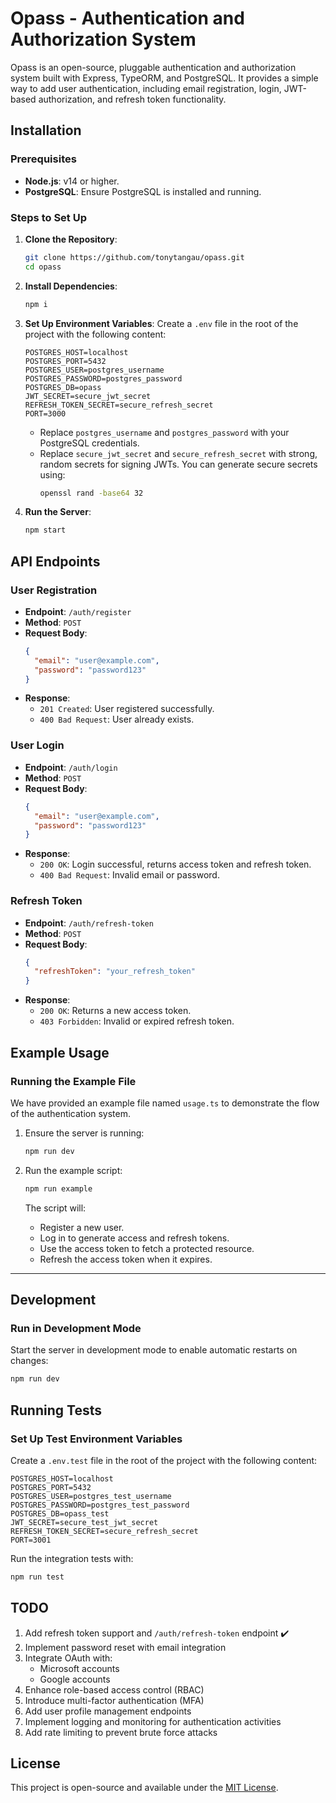 # Opass - Authentication and Authorization System

Opass is an open-source, pluggable authentication and authorization system built with Express, TypeORM, and PostgreSQL. It provides a simple way to add user authentication, including email registration, login, JWT-based authorization, and refresh token functionality.

## Installation

### Prerequisites
- **Node.js**: v14 or higher.
- **PostgreSQL**: Ensure PostgreSQL is installed and running.

### Steps to Set Up
1. **Clone the Repository**:
   ```sh
   git clone https://github.com/tonytangau/opass.git
   cd opass
   ```
2. **Install Dependencies**:
   ```sh
   npm i
   ```
3. **Set Up Environment Variables**:
   Create a `.env` file in the root of the project with the following content:
   ```env
   POSTGRES_HOST=localhost
   POSTGRES_PORT=5432
   POSTGRES_USER=postgres_username
   POSTGRES_PASSWORD=postgres_password
   POSTGRES_DB=opass
   JWT_SECRET=secure_jwt_secret
   REFRESH_TOKEN_SECRET=secure_refresh_secret
   PORT=3000
   ```
   - Replace `postgres_username` and `postgres_password` with your PostgreSQL credentials.
   - Replace `secure_jwt_secret` and `secure_refresh_secret` with strong, random secrets for signing JWTs. You can generate secure secrets using:
     ```sh
     openssl rand -base64 32
     ```
4. **Run the Server**:
   ```sh
   npm start
   ```

## API Endpoints

### **User Registration**
- **Endpoint**: `/auth/register`
- **Method**: `POST`
- **Request Body**:
  ```json
  {
    "email": "user@example.com",
    "password": "password123"
  }
  ```
- **Response**:
  - `201 Created`: User registered successfully.
  - `400 Bad Request`: User already exists.

### **User Login**
- **Endpoint**: `/auth/login`
- **Method**: `POST`
- **Request Body**:
  ```json
  {
    "email": "user@example.com",
    "password": "password123"
  }
  ```
- **Response**:
  - `200 OK`: Login successful, returns access token and refresh token.
  - `400 Bad Request`: Invalid email or password.

### **Refresh Token**
- **Endpoint**: `/auth/refresh-token`
- **Method**: `POST`
- **Request Body**:
  ```json
  {
    "refreshToken": "your_refresh_token"
  }
  ```
- **Response**:
  - `200 OK`: Returns a new access token.
  - `403 Forbidden`: Invalid or expired refresh token.

## Example Usage

### Running the Example File

We have provided an example file named `usage.ts` to demonstrate the flow of the authentication system.

1. Ensure the server is running:
   ```sh
   npm run dev
   ```

2. Run the example script:
   ```sh
   npm run example
   ```

   The script will:
   - Register a new user.
   - Log in to generate access and refresh tokens.
   - Use the access token to fetch a protected resource.
   - Refresh the access token when it expires.

---

## Development

### Run in Development Mode
Start the server in development mode to enable automatic restarts on changes:
```sh
npm run dev
```

## Running Tests
### Set Up Test Environment Variables
Create a `.env.test` file in the root of the project with the following content:

```env
POSTGRES_HOST=localhost
POSTGRES_PORT=5432
POSTGRES_USER=postgres_test_username
POSTGRES_PASSWORD=postgres_test_password
POSTGRES_DB=opass_test
JWT_SECRET=secure_test_jwt_secret
REFRESH_TOKEN_SECRET=secure_refresh_secret
PORT=3001
```

Run the integration tests with:
```sh
npm run test
```

## TODO

1. Add refresh token support and `/auth/refresh-token` endpoint :heavy_check_mark:
2. Implement password reset with email integration
3. Integrate OAuth with:
   - Microsoft accounts
   - Google accounts
4. Enhance role-based access control (RBAC)
5. Introduce multi-factor authentication (MFA)
6. Add user profile management endpoints
7. Implement logging and monitoring for authentication activities
8. Add rate limiting to prevent brute force attacks

## License
This project is open-source and available under the [MIT License](LICENSE).
